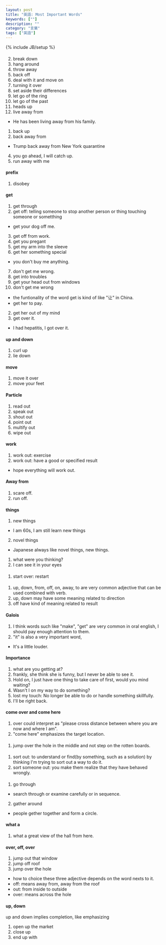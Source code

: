```yaml
---
layout: post
title: "英語: Most Important Words"
keywords: [""]
description: ""
category: "言葉"
tags: ["英語"]
---
```

{% include JB/setup %}

####
2. break down 
6. hang around
7. throw away
3. back off
4. deal with it and move on
7. turning it over
8. set aside their differences
2. let go of the ring
3. let go of the past
4. heads up
9. live away from
- He has been living away from his family.
1. back up
2. back away from
- Trump back away from New York quarantine
4. you go ahead, I will catch up.
5. run away with me

#### prefix
1. disobey
#### get 
1. get through
2. get off: telling someone to stop another person or thing touching someone or
   sometthing
- get your dog off me.
3. get off from work.
4. get you pregant
5. get my arm into the sleeve
6. get her something special
- you don't buy me anything.
7. don't get me wrong.
8. get into troubles
9. get your head out from  windows
1. don't get me wrong
- the funtionality of the word get is kind of like "让" in China. 
- get her to pay.
2. get her out of my mind
3. get over it. 
- I had hepatitis, I got over it.

#### up and down
1. curl up 
2. lie down

#### move
1. move it over
2. move your feet

#### Particle
1. read out
2. speak out
3. shout out
4. point out
5. multify out
6. wipe out

#### work
1. work out: exercise
2. work out: have a good or specified result
- hope everything will work out.

#### Away from

####
1. scare off.
2. run off.


#### things
1. new things
- I am 60s, I am still learn new things
2. novel things
- Japanese always like novel things, new things.

1. what were you thinking?
2. I can see it in your eyes

####
1. start over: restart

####
1. up, down, from, off, on, away, to are very common adjective that can be used combined
   with verb.
2. up, down may have some meaning related to direction
3. off have kind of meaning related to result 

#### Galois
1. I think words such like "make", "get" are very common in oral english, I
   should pay enough attention to them.
2. "it" is also a very important word,
- It's a little louder.


#### Importance
1. what are you getting at?
2. frankly, she think she is funny, but I never be able to see it.
3. Hold on, I just have one thing to take care of first, would you mind waiting?
4. Wasn't I on my way to do something?
5. lost my touch: No longer be able to do or handle something skillfully.
6. I'll be right back.


#### come over and come here
1. over could interpret as "please cross distance between where you are now and
   where I am".
2. "come here" emphasizes the target location.

####
1. jump over the hole in the middle and not step on the rotten boards.

####
1. sort out: to understand or find(by something, such as a solution) by thinking
   I'm trying to sort out a way to do it.
2. sort someone out: you make them realize that they have behaved wrongly.



####
1. go through
- search through or examine carefully or in sequence.
2. gather around
- people gether together and form a circle.


#### what a
1. what a great view of the hall from here.



#### over, off, over
1. jump out that window
2. jump off roof
3. jump over the hole
- how to choice these three adjective depends on the word nexts to it.
- off: means away from, away from the roof
- out: from inside to outside
- over: means across the hole

#### up, down
up and down implies completion, like emphasizing
1. open up the market
2. close up 
3. end up with


